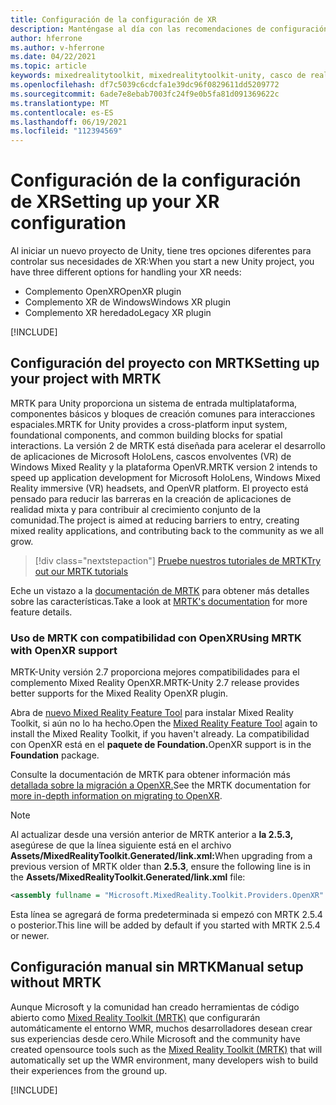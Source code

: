```yaml
---
title: Configuración de la configuración de XR
description: Manténgase al día con las recomendaciones de configuración XR de Unity más recientes para el desarrollo de aplicaciones holoLens.
author: hferrone
ms.author: v-hferrone
ms.date: 04/22/2021
ms.topic: article
keywords: mixedrealitytoolkit, mixedrealitytoolkit-unity, casco de realidad mixta, casco de realidad mixta de Windows, casco de realidad virtual, unity
ms.openlocfilehash: df7c5039c6cdcfa1e39dc96f0829611dd5209772
ms.sourcegitcommit: 6ade7e8ebab7003fc24f9e0b5fa81d091369622c
ms.translationtype: MT
ms.contentlocale: es-ES
ms.lasthandoff: 06/19/2021
ms.locfileid: "112394569"
---
```

# <a name="setting-up-your-xr-configuration"></a><span data-ttu-id="4733e-104">Configuración de la configuración de XR</span><span class="sxs-lookup"><span data-stu-id="4733e-104">Setting up your XR configuration</span></span>

<span data-ttu-id="4733e-105">Al iniciar un nuevo proyecto de Unity, tiene tres opciones diferentes para controlar sus necesidades de XR:</span><span class="sxs-lookup"><span data-stu-id="4733e-105">When you start a new Unity project, you have three different options for handling your XR needs:</span></span> 
* <span data-ttu-id="4733e-106">Complemento OpenXR</span><span class="sxs-lookup"><span data-stu-id="4733e-106">OpenXR plugin</span></span>
* <span data-ttu-id="4733e-107">Complemento XR de Windows</span><span class="sxs-lookup"><span data-stu-id="4733e-107">Windows XR plugin</span></span>
* <span data-ttu-id="4733e-108">Complemento XR heredado</span><span class="sxs-lookup"><span data-stu-id="4733e-108">Legacy XR plugin</span></span>

[!INCLUDE[](includes/xr/intro.md)]

## <a name="setting-up-your-project-with-mrtk"></a><span data-ttu-id="4733e-109">Configuración del proyecto con MRTK</span><span class="sxs-lookup"><span data-stu-id="4733e-109">Setting up your project with MRTK</span></span>

<span data-ttu-id="4733e-110">MRTK para Unity proporciona un sistema de entrada multiplataforma, componentes básicos y bloques de creación comunes para interacciones espaciales.</span><span class="sxs-lookup"><span data-stu-id="4733e-110">MRTK for Unity provides a cross-platform input system, foundational components, and common building blocks for spatial interactions.</span></span> <span data-ttu-id="4733e-111">La versión 2 de MRTK está diseñada para acelerar el desarrollo de aplicaciones de Microsoft HoloLens, cascos envolventes (VR) de Windows Mixed Reality y la plataforma OpenVR.</span><span class="sxs-lookup"><span data-stu-id="4733e-111">MRTK version 2 intends to speed up application development for Microsoft HoloLens, Windows Mixed Reality immersive (VR) headsets, and OpenVR platform.</span></span> <span data-ttu-id="4733e-112">El proyecto está pensado para reducir las barreras en la creación de aplicaciones de realidad mixta y para contribuir al crecimiento conjunto de la comunidad.</span><span class="sxs-lookup"><span data-stu-id="4733e-112">The project is aimed at reducing barriers to entry, creating mixed reality applications, and contributing back to the community as we all grow.</span></span>

> [!div class="nextstepaction"]
> [<span data-ttu-id="4733e-113">Pruebe nuestros tutoriales de MRTK</span><span class="sxs-lookup"><span data-stu-id="4733e-113">Try out our MRTK tutorials</span></span>](/windows/mixed-reality/develop/unity/tutorials/mr-learning-base-02?tabs=winxr)

<span data-ttu-id="4733e-114">Eche un vistazo a la [documentación de MRTK](/windows/mixed-reality/mrtk-unity) para obtener más detalles sobre las características.</span><span class="sxs-lookup"><span data-stu-id="4733e-114">Take a look at [MRTK's documentation](/windows/mixed-reality/mrtk-unity) for more feature details.</span></span>

### <a name="using-mrtk-with-openxr-support"></a><span data-ttu-id="4733e-115">Uso de MRTK con compatibilidad con OpenXR</span><span class="sxs-lookup"><span data-stu-id="4733e-115">Using MRTK with OpenXR support</span></span>

<span data-ttu-id="4733e-116">MRTK-Unity versión 2.7 proporciona mejores compatibilidades para el complemento Mixed Reality OpenXR.</span><span class="sxs-lookup"><span data-stu-id="4733e-116">MRTK-Unity 2.7 release provides better supports for the Mixed Reality OpenXR plugin.</span></span>

<span data-ttu-id="4733e-117">Abra de [nuevo Mixed Reality Feature Tool](welcome-to-mr-feature-tool.md) para instalar Mixed Reality Toolkit, si aún no lo ha hecho.</span><span class="sxs-lookup"><span data-stu-id="4733e-117">Open the [Mixed Reality Feature Tool](welcome-to-mr-feature-tool.md) again to install the Mixed Reality Toolkit, if you haven't already.</span></span> <span data-ttu-id="4733e-118">La compatibilidad con OpenXR está en el **paquete de Foundation.**</span><span class="sxs-lookup"><span data-stu-id="4733e-118">OpenXR support is in the **Foundation** package.</span></span>

<span data-ttu-id="4733e-119">Consulte la documentación de MRTK para obtener información más [detallada sobre la migración a OpenXR.](/windows/mixed-reality/mrtk-unity/configuration/getting-started-with-mrtk-and-xrsdk#configuring-mrtk-for-the-xr-sdk-pipeline)</span><span class="sxs-lookup"><span data-stu-id="4733e-119">See the MRTK documentation for [more in-depth information on migrating to OpenXR](/windows/mixed-reality/mrtk-unity/configuration/getting-started-with-mrtk-and-xrsdk#configuring-mrtk-for-the-xr-sdk-pipeline).</span></span>

> [!NOTE]
> <span data-ttu-id="4733e-120">Al actualizar desde una versión anterior de MRTK anterior a **la 2.5.3,** asegúrese de que la línea siguiente está en el archivo **Assets/MixedRealityToolkit.Generated/link.xml:**</span><span class="sxs-lookup"><span data-stu-id="4733e-120">When upgrading from a previous version of MRTK older than **2.5.3**, ensure the following line is in the **Assets/MixedRealityToolkit.Generated/link.xml** file:</span></span>
>
> ```xml
> <assembly fullname = "Microsoft.MixedReality.Toolkit.Providers.OpenXR" preserve="all"/>
> ```
>
> <span data-ttu-id="4733e-121">Esta línea se agregará de forma predeterminada si empezó con MRTK 2.5.4 o posterior.</span><span class="sxs-lookup"><span data-stu-id="4733e-121">This line will be added by default if you started with MRTK 2.5.4 or newer.</span></span>

## <a name="manual-setup-without-mrtk"></a><span data-ttu-id="4733e-122">Configuración manual sin MRTK</span><span class="sxs-lookup"><span data-stu-id="4733e-122">Manual setup without MRTK</span></span>

<span data-ttu-id="4733e-123">Aunque Microsoft y la comunidad han creado herramientas de código abierto como [Mixed Reality Toolkit (MRTK)](https://microsoft.github.io/MixedRealityToolkit-Unity/Documentation/Installation.html) que configurarán automáticamente el entorno WMR, muchos desarrolladores desean crear sus experiencias desde cero.</span><span class="sxs-lookup"><span data-stu-id="4733e-123">While Microsoft and the community have created opensource tools such as the [Mixed Reality Toolkit (MRTK)](https://microsoft.github.io/MixedRealityToolkit-Unity/Documentation/Installation.html) that will automatically set up the WMR environment, many developers wish to build their experiences from the ground up.</span></span>

[!INCLUDE[](includes/xr/manual-setup.md)]
